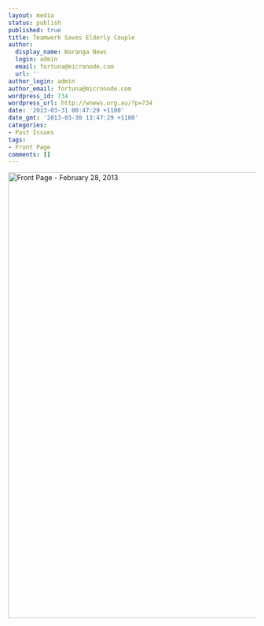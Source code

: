 ```yaml
---
layout: media
status: publish
published: true
title: Teamwork Saves Elderly Couple
author:
  display_name: Waranga News
  login: admin
  email: fortuna@micronode.com
  url: ''
author_login: admin
author_email: fortuna@micronode.com
wordpress_id: 734
wordpress_url: http://wnews.org.au/?p=734
date: '2013-03-31 00:47:29 +1100'
date_gmt: '2013-03-30 13:47:29 +1100'
categories:
- Past Issues
tags:
- Front Page
comments: []
---
```


<a href="{{ site.url }}/images/2013/03/frontpage-20130228.pdf"><img class="alignnone size-full wp-image-732" alt="Front Page - February 28, 2013" src="{{ site.url }}/images/2013/03/frontpage-20130228.png" width="624" height="907" /></a>
